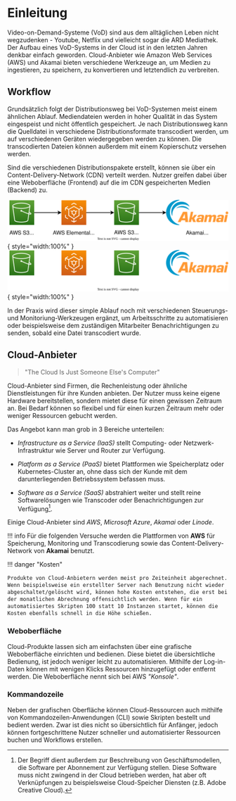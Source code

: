 # Einleitung

Video-on-Demand-Systeme (VoD) sind aus dem alltäglichen Leben nicht wegzudenken - Youtube, Netflix und vielleicht sogar die ARD Mediathek. Der Aufbau eines VoD-Systems in der Cloud ist in den letzten Jahren denkbar einfach geworden. Cloud-Anbieter wie Amazon Web Services (AWS) und Akamai bieten verschiedene Werkzeuge an, um Medien zu ingestieren, zu speichern, zu konvertieren und letztendlich zu verbreiten.

## Workflow

Grundsätzlich folgt der Distributionsweg bei VoD-Systemen meist einem ähnlichen Ablauf. Mediendateien werden in hoher Qualität in das System eingespeist und nicht öffentlich gespeichert. Je nach Distributionsweg kann die Quelldatei in verschiedene Distributionsformate transcodiert werden, um auf verschiedenen Geräten wiedergegeben werden zu können. Die transcodierten Dateien können außerdem mit einem Kopierschutz versehen werden.

Sind die verschiedenen Distributionspakete erstellt, können sie über ein Content-Delivery-Network (CDN) verteilt werden. Nutzer greifen dabei über eine Weboberfläche (Frontend) auf die im CDN gespeicherten Medien (Backend) zu.

![Cloud Transcoder Workflow](assets/diagrams/workflow.svg#only-light){ style="width:100%" }
![Cloud Transcoder Workflow](assets/diagrams/workflow_dark.svg#only-dark){ style="width:100%" }

In der Praxis wird dieser simple Ablauf noch mit verschiedenen Steuerungs- und Monitoriung-Werkzeugen ergänzt, um Arbeitsschritte zu automatisieren oder beispielsweise dem zuständigen Mitarbeiter Benachrichtigungen zu senden, sobald eine Datei transcodiert wurde.

## Cloud-Anbieter

> "The Cloud Is Just Someone Else's Computer"

Cloud-Anbieter sind Firmen, die Rechenleistung oder ähnliche Dienstleistungen für ihre Kunden anbieten. Der Nutzer muss keine eigene Hardware bereitstellen, sondern mietet diese für einen gewissen Zeitraum an. Bei Bedarf können so flexibel und für einen kurzen Zeitraum mehr oder weniger Ressourcen gebucht werden.

Das Angebot kann man grob in 3 Bereiche unterteilen: 

- *Infrastructure as a Service (IaaS)* stellt Computing- oder Netzwerk-Infrastruktur wie Server und Router zur Verfügung. 

- *Platform as a Service (PaaS)* bietet Plattformen wie Speicherplatz oder Kubernetes-Cluster an, ohne dass sich der Kunde mit dem darunterliegenden Betriebssystem befassen muss. 

- *Software as a Service (SaaS)* abstrahiert weiter und stellt reine Softwarelösungen wie Transcoder oder Benachrichtigungen zur Verfügung[^1]. 

Einige Cloud-Anbieter sind *AWS*, *Microsoft Azure*, *Akamai* oder *Linode*.

!!! info
    Für die folgenden Versuche werden die Plattformen von **AWS** für Speicherung, Monitoring und Transcodierung sowie das Content-Delivery-Network von **Akamai** benutzt.

!!! danger "Kosten"

    Produkte von Cloud-Anbietern werden meist pro Zeiteinheit abgerechnet. Wenn beispielsweise ein erstellter Server nach Benutzung nicht wieder abgeschaltet/gelöscht wird, können hohe Kosten entstehen, die erst bei der monatlichen Abrechnung offensichtlich werden. Wenn für ein automatisiertes Skripten 100 statt 10 Instanzen startet, können die Kosten ebenfalls schnell in die Höhe schießen.

### Weboberfläche

Cloud-Produkte lassen sich am einfachsten über eine grafische Weboberfläche einrichten und bedienen. Diese bietet die übersichtliche Bedienung, ist jedoch weniger leicht zu automatisieren. Mithilfe der Log-in-Daten können mit wenigen Klicks Ressourcen hinzugefügt oder entfernt werden. Die Weboberfläche nennt sich bei AWS *"Konsole"*.

### Kommandozeile

Neben der grafischen Oberfläche können Cloud-Ressourcen auch mithilfe von Kommandozeilen-Anwendungen (CLI) sowie Skripten bestellt und bedient werden. Zwar ist dies nicht so übersichtlich für Anfänger, jedoch können fortgeschrittene Nutzer schneller und automatisierter Ressourcen buchen und Workflows erstellen.


[^1]: Der Begriff dient außerdem zur Beschreibung von Geschäftsmodellen, die Software per Abonnement zur Verfügung stellen. Diese Software muss nicht zwingend in der Cloud betrieben werden, hat aber oft Verknüpfungen zu beispielsweise Cloud-Speicher Diensten (z.B. Adobe Creative Cloud).